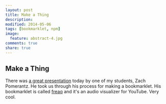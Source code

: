 ```yaml
---
layout: post
title: Make a Thing
description: 
modified: 2014-05-06
tags: [bookmarklet, npm]
image:
  feature: abstract-4.jpg
comments: true
share: true
---
```


## Make a Thing
There was [a great presentation](https://draftin.com/documents/329520?mode=presentation&token=YfQRjZOYZz3vSaElvGAzm3oCZnD6MxOdcd143D5rH0ARfB4h25xcygLeIbfBkCilI2BBMXrjIP3gfyShnCgS518#0) today by one of my students, Zach Pomerantz.  He took us through his process for making a bookmarklet.  His bookmarklet is called [freaq](http://www.freaq.io/) and it's an audio visualizer for YouTube.  Very cool.   

